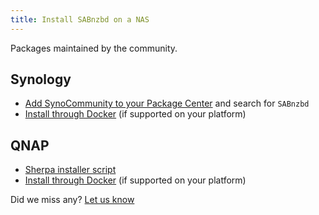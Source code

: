 ```yaml
---
title: Install SABnzbd on a NAS
---
```


Packages maintained by the community.

## Synology

* [Add SynoCommunity to your Package Center](https://synocommunity.com/#easy-install) and search for `SABnzbd`
* [Install through Docker](/wiki/installation/install-unix) (if supported on your platform)

## QNAP

* [Sherpa installer script](https://forum.qnap.com/viewtopic.php?f=320&t=132373)
* [Install through Docker](/wiki/installation/install-unix) (if supported on your platform)

Did we miss any? [Let us know](https://github.com/sabnzbd/sabnzbd.github.io/issues/new?title=Improve%3A+Install+SABnzbdon+a+NAS&body=%23%23+URL%3A+%2Fwiki%2Finstallation%2Finstall-nas.html%0A%0AImprovement:%0A)